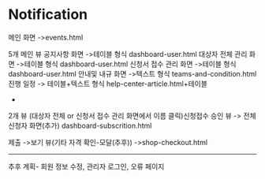 # Notification #

메인 화면 ->events.html

5개 메인 뷰 
공지사항 화면 ->테이블 형식  dashboard-user.html
대상자 전체 관리 화면 ->테이블 형식 dashboard-user.html
신청서 접수 관리 화면 ->테이블 형식 dashboard-user.html
안내및 내규 화면 ->텍스트 형식 teams-and-condition.html
진행 일정  -> 테이블+텍스트 형식 help-center-article.html+테이블

+
2개 뷰
(대상자 전체 or 신청서 접수 관리 화면에서 이름 클릭)신청접수 승인 뷰
 -> 전체 신청자 화면(추가) dashboard-subscrition.html

제출 ->보기 뷰(기타 자격 확인-모달(추후)) ->shop-checkout.html


---------------------------------------------------------------
추후 계획- 회원 정보 수정, 관리자 로그인, 오류 페이지